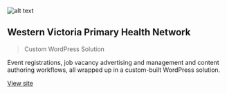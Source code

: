 ![alt text](/img/projects/westvicphn.png "Western Victoria PHN website")

## Western Victoria Primary Health Network

> Custom WordPress Solution

Event registrations, job vacancy advertising and management and content authoring workflows, all wrapped up in a custom-built WordPress solution.

[View site](https://westvicphn.com.au)